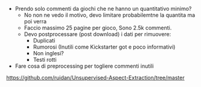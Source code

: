 - Prendo solo commenti da giochi che ne hanno un quantitativo minimo?
  - No non ne vedo il motivo, devo limitare probabilemtne la quantita ma poi verra
  - Faccio massimo 25 pagine per gioco, Sono 2.5k commenti.
  - Devo postprocessare (post download) i dati per rimuovere:
    - Duplicati
    - Rumorosi (Inutili come Kickstarter got e poco informativi)
    - Non inglesi?
    - Testi rotti
- Fare cosa di preprocessing per togliere commenti inutili

https://github.com/ruidan/Unsupervised-Aspect-Extraction/tree/master